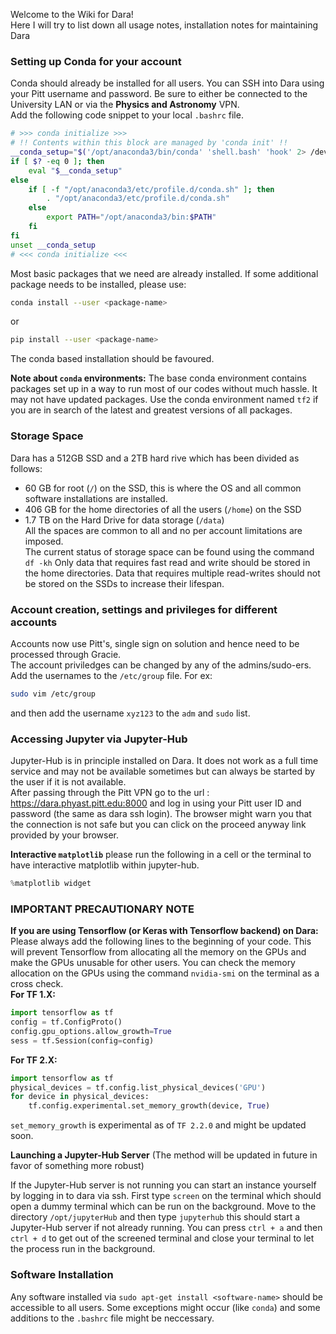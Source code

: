 Welcome to the Wiki for Dara!  
Here I will try to list down all usage notes, installation notes for maintaining Dara

### Setting up Conda for your account

Conda should already be installed for all users. You can SSH into Dara using your Pitt username and password. Be sure to either be connected to the University LAN or via the **Physics and Astronomy** VPN.  
Add the following code snippet to your local `.bashrc` file.   

```bash
# >>> conda initialize >>>
# !! Contents within this block are managed by 'conda init' !!
__conda_setup="$('/opt/anaconda3/bin/conda' 'shell.bash' 'hook' 2> /dev/null)"
if [ $? -eq 0 ]; then
    eval "$__conda_setup"
else
    if [ -f "/opt/anaconda3/etc/profile.d/conda.sh" ]; then
        . "/opt/anaconda3/etc/profile.d/conda.sh"
    else
        export PATH="/opt/anaconda3/bin:$PATH"
    fi
fi
unset __conda_setup
# <<< conda initialize <<<
```

Most basic packages that we need are already installed. If some additional package needs to be installed, please use:  
```bash
conda install --user <package-name>
```
or  
```bash
pip install --user <package-name>
```
The conda based installation should be favoured.

**Note about `conda` environments:** The base conda environment contains packages set up in a way to run most of our codes without much hassle. It may not have updated packages. Use the conda environment named `tf2` if you are in search of the latest and greatest versions of all packages.

### Storage Space
Dara has a 512GB SSD and a 2TB hard rive which has been divided as follows:
- 60 GB for root (`/`) on the SSD, this is where the OS and all common software installations are installed.
- 406 GB for the home directories of all the users (`/home`) on the SSD
- 1.7 TB on the Hard Drive for data storage (`/data`)   
All the spaces are common to all and no per account limitations are imposed.   
The current status of storage space can be found using the command `df -kh`
Only data that requires fast read and write should be stored in the home directories. Data that requires multiple read-writes should not be stored on the SSDs to increase their lifespan.

### Account creation, settings and privileges for different accounts
Accounts now use Pitt's, single sign on solution and hence need to be processed through Gracie.  
The account priviledges can be changed by any of the admins/sudo-ers. Add the usernames to the `/etc/group` file. For ex:
```bash
sudo vim /etc/group
```
and then add the username `xyz123` to the `adm` and `sudo` list.

### Accessing Jupyter via Jupyter-Hub
Jupyter-Hub is in principle installed on Dara. It does not work as a full time service and may not be available sometimes but can always be started by the user if it is not available.    
After passing through the Pitt VPN go to the url : <https://dara.phyast.pitt.edu:8000> and log in using your Pitt user ID and password (the same as dara ssh login). The browser might warn you that the connection is not safe but you can click on the proceed anyway link provided by your browser.   

**Interactive `matplotlib`**
please run the following in a cell or the terminal to have interactive matplotlib within jupyter-hub.
```python
%matplotlib widget
```

### IMPORTANT PRECAUTIONARY NOTE
**If you are using Tensorflow (or Keras with Tensorflow backend) on Dara:** Please always add the following lines to the beginning of your code. This will prevent Tensorflow from allocating all the memory on the GPUs and make the GPUs unusable for other users. You can check the memory allocation on the GPUs using the command `nvidia-smi` on the terminal as a cross check.   
**For TF 1.X:**

```python
import tensorflow as tf
config = tf.ConfigProto()
config.gpu_options.allow_growth=True
sess = tf.Session(config=config)
```
**For TF 2.X:**
```python
import tensorflow as tf
physical_devices = tf.config.list_physical_devices('GPU')
for device in physical_devices:
    tf.config.experimental.set_memory_growth(device, True)
```
`set_memory_growth` is experimental as of `TF 2.2.0` and might be updated soon.

**Launching a Jupyter-Hub Server** (The method will be updated in future in favor of something more robust)   

If the Jupyter-Hub server is not running you can start an instance yourself by logging in to dara via ssh. First type `screen` on the terminal which should open a dummy terminal which can be run on the background. Move to the directory `/opt/jupyterHub` and then type `jupyterhub` this should start a Jupyter-Hub server if not already running. You can press `ctrl + a` and then `ctrl + d` to get out of the screened terminal and close your terminal to let the process run in the background.


### Software Installation
Any software installed via `sudo apt-get install <software-name>` should be accessible to all users. Some exceptions might occur (like `conda`) and some additions to the `.bashrc` file might be neccessary. 
